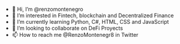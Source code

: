 - 👋 Hi, I’m @renzomontenegro
- 👀 I’m interested in Fintech, blockchain and Decentralized Finance
- 🌱 I’m currently learning Python, C#, HTML, CSS and JavaScript
- 💞️ I’m looking to collaborate on DeFi Proyects
- 📫 How to reach me @RenzoMontenegr8 in Twitter

<!---
renzomontenegro/renzomontenegro is a ✨ special ✨ repository because its `README.md` (this file) appears on your GitHub profile.
You can click the Preview link to take a look at your changes.
--->
